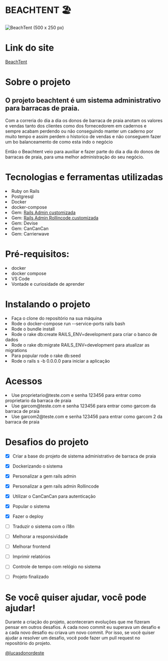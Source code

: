  # BEACHTENT 🏖 

![BeachTent (500 x 250 px)](https://user-images.githubusercontent.com/62475727/138617143-eab8a6ba-7b53-4843-97fe-0b4ba2a48726.png)



# Link do site

<a href="https://beachtent.herokuapp.com/">BeachTent</a>

# Sobre o projeto

<h2>O projeto beachtent é um sistema administrativo para barracas de praia.</h2>
<p> Com a correria do dia a dia os donos de barraca de praia anotam os valores e vendas tanto dos clientes como dos fornecedorem em cadernos e sempre acabam perdendo ou não conseguindo manter um caderno por muito tempo e assim perdem o historico de vendas e não conseguem fazer um bo balanceamento de como esta indo o negócio</p>
<p>Então o Beachtent veio para auxiliar e fazer parte do dia a dia do donos de barracas de praia, para uma melhor administração do seu negócio.</p>


# Tecnologias e ferramentas utilizadas

<li>Ruby on Rails
<li>Postgresql
<li>Docker
<li>docker-compose
<li>Gem: <a href="https://github.com/lucasdonordeste/rails_admin.git" > Rails Admin customizada </a>
<li>Gem:  <a href="https://github.com/lucasdonordeste/rollincode_custom.git">Rails Admin Rollincode customizada</a>
<li>Gem: Devise
<li>Gem: CanCanCan
<li>Gem: Carrierwave



# Pré-requisitos:

<li>docker
<li>docker compose
<li>VS Code
<li>Vontade e curiosidade de aprender


# Instalando o projeto

<li>Faça o clone do repositório na sua máquina
<li>Rode o docker-compose run --service-ports rails bash
<li>Rode o bundle install
<li>Rode o rake db:create RAILS_ENV=development para criar o banco de dados
<li>Rode o rake db:migrate RAILS_ENV=development para atualizar as migrations
<li>Para popular rode o rake db:seed
<li>Rode o rails s -b 0.0.0.0 para iniciar a aplicação


# Acessos

<li>Use proprietario@teste.com e senha 123456 para entrar como proprietario da barraca de praia
<li>Use garcom@teste.com e senha 123456 para entrar como garcom da barraca de praia
<li>Use garcom2@teste.com e senha 123456 para entrar como garcom 2 da barraca de praia

# Desafios do projeto

- [x] Criar a base do projeto de sistema administrativo de barraca de praia
- [x] Dockerizando o sistema
- [x] Personalizar a gem rails admin
- [x] Personalizar a gem rails admin Rollincode
- [x] Utilizar o CanCanCan para autenticação
- [x] Popular o sistema
- [x] Fazer o deploy
- [ ] Traduzir o sistema com o i18n
- [ ] Melhorar a responsividade
- [ ] Melhorar frontend
- [ ] Imprimir relatórios
- [ ] Controle de tempo com relógio no sistema
- [ ] Projeto finalizado 




# Se você quiser ajudar, você pode ajudar!

Durante a criação do projeto, aconteceram evoluções que me fizeram pensar em outros desafios.
A cada novo commit eu superava um desafio e a cada novo desafio eu criava um novo commit.
Por isso, se você quiser ajudar a resolver um desafio, você pode fazer um pull request no repositório do projeto.





<a style="align-self: center;" href="https://www.linkedin.com/in/lucasdonordeste/">@lucasdonordeste</a>


